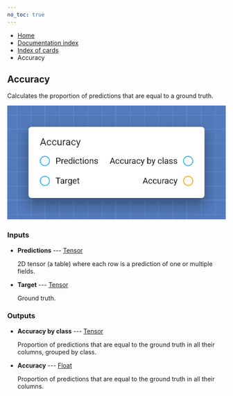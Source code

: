 ```yaml
---
no_toc: true
---
```


<ul class="breadcrumb">
    <li><a href="">Home</a></li>
    <li><a href="documentation">Documentation index</a></li>
    <li><a href="cards/">Index of cards</a></li>
    <li>Accuracy</li>
</ul>

## Accuracy

Calculates the proportion of predictions that are equal to a ground truth.

!["Accuracy" card](assets/img/cards/accuracy.png)


### Inputs


* **Predictions** --- [Tensor](types/Tensor)

  2D tensor (a table) where each row is a prediction of one or multiple fields.

* **Target** --- [Tensor](types/Tensor)

  Ground truth.





### Outputs


* **Accuracy by class** --- [Tensor](types/Tensor)

  Proportion of predictions that are equal to the ground truth in all their columns, grouped by class.

* **Accuracy** --- [Float](types/Float)

  Proportion of predictions that are equal to the ground truth in all their columns.




